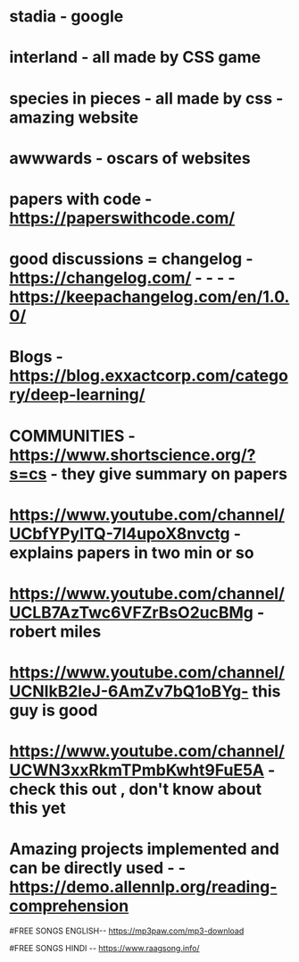 # stadia - google
# interland  - all made by CSS game 
# species in pieces  - all made by css - amazing website
# awwwards - oscars of websites

# papers with code - https://paperswithcode.com/
# good discussions = changelog - https://changelog.com/  - - - - https://keepachangelog.com/en/1.0.0/

# Blogs - https://blog.exxactcorp.com/category/deep-learning/


# COMMUNITIES - https://www.shortscience.org/?s=cs - they give summary on papers
# https://www.youtube.com/channel/UCbfYPyITQ-7l4upoX8nvctg - explains papers in two min or so
# https://www.youtube.com/channel/UCLB7AzTwc6VFZrBsO2ucBMg - robert miles

# https://www.youtube.com/channel/UCNIkB2IeJ-6AmZv7bQ1oBYg- this guy is good

# https://www.youtube.com/channel/UCWN3xxRkmTPmbKwht9FuE5A - check this out , don't know about this yet

# Amazing projects implemented and can be directly used - - https://demo.allennlp.org/reading-comprehension

#FREE SONGS ENGLISH-- https://mp3paw.com/mp3-download

#FREE SONGS HINDI -- https://www.raagsong.info/
